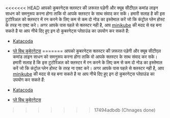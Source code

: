 <<<<<<< HEAD
आपको कुबरनेट्स क्लस्टर की ज़रूरत पड़ेगी और क्यूब सीटीएल कमांड लाइन साधन को 
समनुरूप करना होगा ताकि वो आपके क्लस्टर के साथ संवाद कर सकें। हमारी सलाह है की इस टुटोरिअल को क्लस्टर में रन करने के लिए कम से कम दो नोड का इस्तेमाल करें जो कि कंट्रोल प्लेन 
होस्ट के तरह ना एक्ट करे। अगर आपके पास पहले से क्लस्टर नही है, आप 
[minikube](https://minikube.sigs.k8s.io/docs/tutorials/multi_node/)
की मदद से वह बना सकते है या आप नीचे दिए हुए इन दो कुबरनेट्स प्लेग्राउंड का उपयोग कर सकते हैं:

* [Katacoda](https://www.katacoda.com/courses/kubernetes/playground)
* [प्ले विथ कुबेरनेट्स](https://labs.play-with-k8s.com/)
=======
आपको कुबरनेट्स क्लस्टर की ज़रूरत पड़ेगी और क्यूब सीटीएल कमांड लाइन साधन को 
समनुरूप करना होगा ताकि वो आपके क्लस्टर के साथ संवाद कर सके। हमारी सलाह है कि इस टुटोरिअल को क्लस्टर में रन करने के लिए कम से कम दो नोड का इस्तेमाल करें जो कि कंट्रोल प्लेन 
होस्ट के तरह ना एक्ट करे। अगर आपके पास पहले से क्लस्टर नही है, आप 
[minikube](https://minikube.sigs.k8s.io/docs/tutorials/multi_node/)
की मदद से वह बना सकते है या आप नीचे दिए हुए इन दो कुबरनेट्स प्लेग्राउंड का उपयोग कर सकते हैं:

* [Katacoda](https://www.katacoda.com/courses/kubernetes/playground)
* [प्ले विथ कुबेरनेट्स](http://labs.play-with-k8s.com/)
>>>>>>> 17494adbdb (Chnages done)
